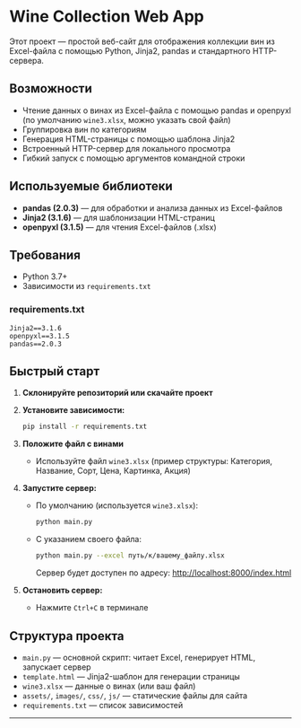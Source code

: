 # Wine Collection Web App

Этот проект — простой веб-сайт для отображения коллекции вин из Excel-файла с помощью Python, Jinja2, pandas и стандартного HTTP-сервера.

## Возможности
- Чтение данных о винах из Excel-файла с помощью pandas и openpyxl (по умолчанию `wine3.xlsx`, можно указать свой файл)
- Группировка вин по категориям
- Генерация HTML-страницы с помощью шаблона Jinja2
- Встроенный HTTP-сервер для локального просмотра
- Гибкий запуск с помощью аргументов командной строки

## Используемые библиотеки
- **pandas (2.0.3)** — для обработки и анализа данных из Excel-файлов
- **Jinja2 (3.1.6)** — для шаблонизации HTML-страниц
- **openpyxl (3.1.5)** — для чтения Excel-файлов (.xlsx)

## Требования

- Python 3.7+
- Зависимости из `requirements.txt`

### requirements.txt
```
Jinja2==3.1.6
openpyxl==3.1.5
pandas==2.0.3
```

## Быстрый старт

1. **Склонируйте репозиторий или скачайте проект**

2. **Установите зависимости:**
   ```bash
   pip install -r requirements.txt
   ```

3. **Положите файл с винами**
   - Используйте файл `wine3.xlsx` (пример структуры: Категория, Название, Сорт, Цена, Картинка, Акция)

4. **Запустите сервер:**
   - По умолчанию (используется `wine3.xlsx`):
     ```bash
     python main.py
     ```
   - С указанием своего файла:
     ```bash
     python main.py --excel путь/к/вашему_файлу.xlsx
     ```

       Сервер будет доступен по адресу: [http://localhost:8000/index.html](http://localhost:8000/index.html)

5. **Остановить сервер:**
   - Нажмите `Ctrl+C` в терминале

## Структура проекта
- `main.py` — основной скрипт: читает Excel, генерирует HTML, запускает сервер
- `template.html` — Jinja2-шаблон для генерации страницы
- `wine3.xlsx` — данные о винах (или ваш файл)
- `assets/`, `images/`, `css/`, `js/` — статические файлы для сайта
- `requirements.txt` — список зависимостей



---


